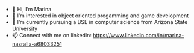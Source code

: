 - 👋 Hi, I’m Marina
- 👀 I’m interested in object oriented progamming and game development
- 🌱 I’m currently pursuing a BSE in computer science from Arizona State University
- 📫 Connect with me on linkedin: https://www.linkedin.com/in/marina-nasralla-a68033251

<!---
mhmarina/mhmarina is a ✨ special ✨ repository because its `README.md` (this file) appears on your GitHub profile.
You can click the Preview link to take a look at your changes.
--->
